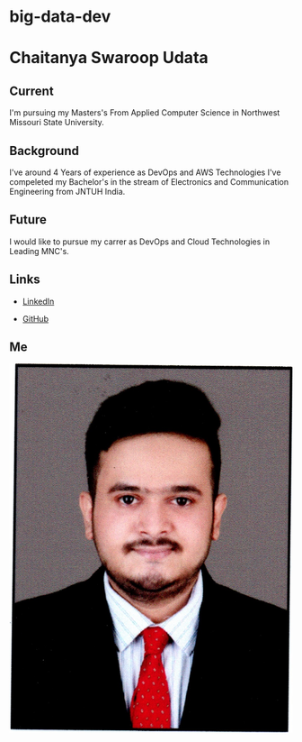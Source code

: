 # big-data-dev
# Chaitanya Swaroop Udata
## Current
I'm pursuing my Masters's From Applied Computer Science in Northwest Missouri State University.
## Background
I've around 4 Years of experience as DevOps and AWS Technologies I've compeleted my Bachelor's in the stream of Electronics and Communication Engineering from JNTUH India.
## Future
I would like to pursue my carrer as DevOps and Cloud Technologies in Leading MNC's.
## Links
- [LinkedIn](https://www.linkedin.com/in/chaitanya-swaroop-udata%E2%84%A2-5aba8b1b3/)

- [GitHub](https://github.com/chaitanyaswaroopdev)
## Me
![Chaitanya_Swaroop_Udata](https://github.com/chaitanyaswaroopdev/big-data-dev/blob/main/Chaitanya_Swaroop_Udata.jpg)
